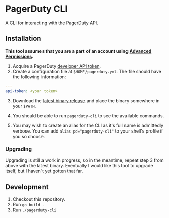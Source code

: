 # PagerDuty CLI

A CLI for interacting with the PagerDuty API.

## Installation

**This tool assumes that you are a part of an account using
[Advanced Permissions](https://support.pagerduty.com/docs/advanced-permissions).**

1.  Acquire a PagerDuty [developer API token](https://support.pagerduty.com/docs/generating-api-keys#section-generating-a-personal-rest-api-key).
2.  Create a configuration file at `$HOME/pagerduty.yml`.  The file should
have the following information:

```yaml
---
api-token: <your token>
```

3.  Download the [latest binary release](https://github.com/jdlubrano/pagerduty-cli/releases)
and place the binary somewhere in your `$PATH`.

4.  You should be able to run `pagerduty-cli` to see the available commands.

5.  You may wish to create an alias for the CLI as it's full name is admittedly
verbose.  You can add `alias pd="pagerduty-cli"` to your shell's profile if you
so choose.

### Upgrading

Upgrading is still a work in progress, so in the meantime, repeat step 3 from
above with the latest binary.  Eventually I would like this tool to upgrade
itself, but I haven't yet gotten that far.

## Development

1.  Checkout this repository.
2.  Run `go build .`
3.  Run `./pagerduty-cli`

